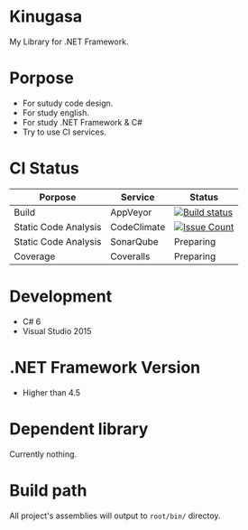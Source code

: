# Kinugasa

My Library for .NET Framework.

# Porpose
* For sutudy code design.
* For study english.
* For study .NET Framework & C#
* Try to use CI services.

# CI Status

|Porpose|Service|Status|
|---|---|---|
|Build|AppVeyor|[![Build status](https://ci.appveyor.com/api/projects/status/mk3thjjapkd1u444/branch/master?svg=true)](https://ci.appveyor.com/project/YoshinoriN/kinugasa)
|Static Code Analysis|CodeClimate|[![Issue Count](https://codeclimate.com/github/YoshinoriN/Kinugasa/badges/issue_count.svg)](https://codeclimate.com/github/YoshinoriN/Kinugasa)|
|Static Code Analysis|SonarQube|Preparing|
|Coverage|Coveralls|Preparing|

# Development
* C# 6
* Visual Studio 2015

# .NET Framework Version
* Higher than 4.5

# Dependent library
Currently nothing.

# Build path
All project's assemblies will output to `root/bin/` directoy.
